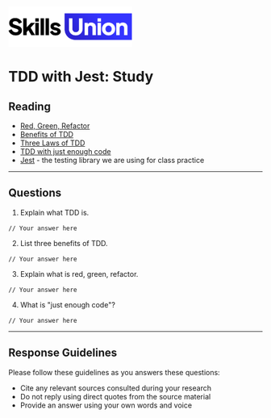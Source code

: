 [<img src="assets/images/su-logo.png" alt="Skills Union Logo" height="80px" />](https://www.skillsunion.com/)

# TDD with Jest: Study

## Reading

- [Red, Green, Refactor](https://medium.com/@tunkhine126/red-green-refactor-42b5b643b506)
- [Benefits of TDD](https://dzone.com/articles/20-benefits-of-test-driven-development)
- [Three Laws of TDD](https://qualitycoding.org/3-laws-tdd/)
- [TDD with just enough code](https://www.thinktocode.com/2018/02/05/what-is-tdd/)
- [Jest](https://jestjs.io/) - the testing library we are using for class practice

---

## Questions

1. Explain what TDD is.

```
// Your answer here
```

2. List three benefits of TDD.

```
// Your answer here
```

3. Explain what is red, green, refactor.

```
// Your answer here
```

4. What is "just enough code"?

```
// Your answer here
```

---

## Response Guidelines

Please follow these guidelines as you answers these questions:

- Cite any relevant sources consulted during your research
- Do not reply using direct quotes from the source material
- Provide an answer using your own words and voice
